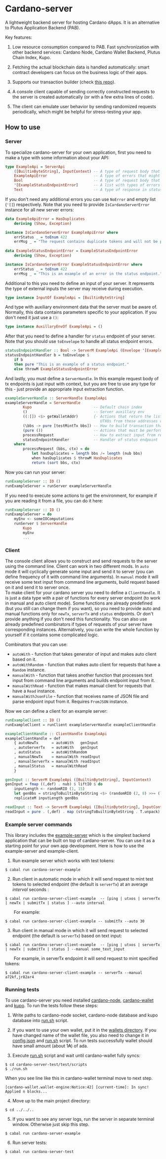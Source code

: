 # Cardano-server

A lightweight backend server for hosting Cardano dApps. It is an alternative to Plutus Application Backend (PAB).

Key features:

1. Low resource consumption compared to PAB. Fast synchronization with other backend services: Cardano Node, Cardano Wallet Backend, Plutus Chain Index, Kupo.

2. Fetching the actual blockchain data is handled automatically: smart contract developers can focus on the business logic of their apps.

3. Supports our transaction builder (check [this repo](https://github.com/encryptedcoins/plutus-apps-extra)).

4. A console client capable of sending correctly constructed requests to the server is created automatically (or with a few extra lines of code).

5. The client can emulate user behavior by sending randomized requests periodically, which might be helpful for stress-testing your app.

## How to use

### Server

To specialize cardano-server for your own application, first you need to make a type with some information about your API:

```haskell
type ExampleApi = ServerApi 
    ([BuiltinByteString], InputContext) -- A type of request body that we expect to receive in ServerTx and NewTx endpoints
    ExampleApiError                     -- A type of errors that might be thrown while processing user requests to these endpoints
    Bool                                -- A type of request body that we expect to receive in status enpoint
    '[ExampleStatusEndpointError]       -- A list with types of errors that might be thrown in status endpoint
    Text                                -- A type of response in status endpoint
```

If you don't need any additional errors you can use `NoError` and empty list (`'[]`) respectively.
Note that you need to provide `IsCardanoServerError` instance for all new server errors:

```haskell
data ExampleApiError = HasDuplicates
    deriving (Show, Exception)

instance IsCardanoServerError ExampleApiError where
    errStatus _ = toEnum 422
    errMsg _ = "The request contains duplicate tokens and will not be processed."
    
data ExampleStatusEndpointError = ExampleStatusEndpointError
    deriving (Show, Exception)

instance IsCardanoServerError ExampleStatusEndpointError where
    errStatus _ = toEnum 422
    errMsg _ = "This is an example of an error in the status endpoint."
```

Additional to this you need to define an input of your server. It represents the type of external inputs the server may receive during execution.

```haskell
type instance InputOf ExampleApi = [BuiltinByteString]
```

And type with auxiliary environment data that the server must be aware of. Normally, this data contains parameters specific to your application. If you don't need it just use a `()`:

```haskell
type instance AuxillaryEnvOf ExampleApi = ()
```

After that you need to define a handler for `status` endpoint of your server. Note that you should use `toEnvelope` to handle all status endpoint errors.

```haskell
statusEndpointHandler :: Bool -> ServerM ExampleApi (Envelope '[ExampleStatusEndpointError] Text)
statusEndpointHandler b = toEnvelope $ 
    if b 
    then pure "This is an example of a status endpoint." 
    else throwM ExampleStatusEndpointError
```

And lastly, you must define a `ServerHandle`.
In this example request body of tx endpoints is just input with context, but you are free to use any type for this - just provide an appropriate input extraction function.

```haskell    
exampleServerHandle :: ServerHandle ExampleApi
exampleServerHandle = ServerHandle
        Kupo                            -- Default chain index
        ()                              -- Server auxillary env
        ((:[]) <$> getWalletAddr)       {- Actions that return the list of currently tracked Cardano network addresses. 
                                           UTXOs from these addresses can be used for constructing transactions. -}
        (\bbs -> pure [testMintTx bbs]) -- How to build transaction that will handle server input
        (pure ())                       -- Actions that must be performed on repeat whenever the server is idle
        processRequest                  -- How to extract input from request in tx endpoints
        statusEndpointHandler           -- Handler of status endpoint
    where
        processRequest (bbs, ctx) = do
            let hasDuplicates = length bbs /= length (nub bbs)
            when hasDuplicates $ throwM HasDuplicates
            return (sort bbs, ctx)
```

Now you can run your server:

```haskell
runExampleServer :: IO ()
runExampleServer = runServer exampleServerHandle
```

If you need to execute some actions to get the environment, for example if you are reading it from a file, you can do it here:

```haskell
runExampleServer :: IO ()
runExampleServer = do
    myEnv <- someIOComputations
    runServer $ ServerHandle
        Kupo
        myEnv
        ...
```

### Client

The console client allows you to construct and send requests to the server using the command line. Client can work in two different mods. In `auto` mode it will cyclically generate some input and send it to server (you can define frequency of it with command line arguments). In `manual` mode it will receive some text input from command line arguments, build request based on it and send it to server once.</br>
To make client for your cardano server you need to define a `ClientHandle`. It is just a data type with a pair of functions for every server endpoint (to work in manual and auto client mode). Some functions are already predefined (but you still can change them if you want), so you need to provide auto and manual functions only for `newTx`, `serverTx` and `status` endpoints. Or don't provide anything if you don't need this functionality. You can also use already predefined combinators if types of requests of your server have corresponding instances. Alternatively, you can write the whole function by yourself if it contains some complicated logic.

Combinators that you can use:
- `autoWith` - function that takes generator of input and makes auto client based on it.
- `autoWithRandom` - function that makes auto client for requests that have a `Random` instance.
- `manualWith` - function that takes another function that processes text input from command line arguments and builds endpoint input from it.
- `manualWithRead` - function that makes manual client for requests that have a `Read` instance.
- `manualWithJsonFile` - function that receives name of JSON file and parse endpoint input from it. Requires `FromJSON` instance.

Now we can define a client for an example server:

```haskell
runExampleClient :: IO ()
runExampleClient = runClient exampleServerHandle exampleClientHandle

exampleClientHandle :: ClientHandle ExampleApi
exampleClientHandle = def
    { autoNewTx      = autoWith   genInput
    , autoServerTx   = autoWith   genInput
    , autoStatus     = autoWithRandom   
    , manualNewTx    = manualWith readInput
    , manualServerTx = manualWith readInput
    , manualStatus   = manualWithRead
    }

genInput :: ServerM ExampleApi ([BuiltinByteString], InputContext)
genInput = fmap ((,def) . nub) $ liftIO $ do
    inputLength <- randomRIO (1, 15)
    let genBbs = stringToBuiltinByteString <$> (randomRIO (2, 8) >>= (`replicateM` randomIO))
    replicateM inputLength genBbs

readInput :: Text -> ServerM ExampleApi ([BuiltinByteString], InputContext)
readInput = pure . (,def) . map (stringToBuiltinByteString . T.unpack) . T.splitOn ","
```

### Example server commands

This library includes the [example-server](https://github.com/encryptedcoins/cardano-server/blob/main/src/Cardano/Server/TestingServer/Main.hs) which is the simplest backend application that can be built on top of cardano-server. You can use it as a starting point for your own app development. Here is how to use the example-server and example-client.

1. Run example server which works with test tokens:</br>
```console
$ cabal run cardano-server-example
```

2. Run client in automatic mode in which it will send request to mint test tokens to selected endpoint (the default is `serverTx`) at an average *interval* seconds :</br>
```console
$ cabal run cardano-server-client-example  -- [ping | utxos | serverTx | newTx | submitTx | status ] --auto interval
```
&emsp;&emsp;For example:
```console
$ cabal run cardano-server-client-example -- submitTx --auto 30
```

3. Run client in manual mode in which it will send request to selected endpoint (the default is `serverTx`) based on text input:</br>
```console
$ cabal run cardano-server-client-example  -- [ping | utxos | serverTx | newTx | submitTx | status ] --manual some_text_input
```
&emsp;&emsp;For example, in serverTx endpoint it will send request to mint specified tokens:
```console
$ cabal run cardano-server-client-example -- serverTx --manual a72kf,jr82ar4
```

### Running tests
To use cardano-server you need installed [cardano-node](https://github.com/input-output-hk/cardano-node), [cardano-wallet](https://github.com/cardano-foundation/cardano-wallet) and [kupo](https://github.com/CardanoSolutions/kupo).
To run the tests follow these steps:

1. Write paths to cardano-node socket, cardano-node database and kupo database into [run.sh](https://github.com/encryptedcoins/cardano-server/blob/v1-rc1/cardano-server-test/test/scripts/run.sh) script.

2. If you want to use your own wallet, put it in the [wallets directory](https://github.com/encryptedcoins/cardano-server/blob/v1-rc1/cardano-server-test/test/configuration/wallets). If you have changed name of the wallet file, you also need to change it in [config.json](https://github.com/encryptedcoins/cardano-server/blob/v1-rc1/cardano-server-test/test/configuration/config.json) and [run.sh](https://github.com/encryptedcoins/cardano-server/blob/v1-rc1/cardano-server-test/test/scripts/run.sh) script. To run tests successfully wallet should have small amount (about 1₳) of ada.

3. Execute [run.sh](https://github.com/encryptedcoins/cardano-server/blob/v1-rc1/cardano-server-test/test/scripts/run.sh) script and wait until cardano-wallet fully syncs:
```console
$ cd cardano-server-test/test/scripts
$ ./run.sh
```
When you see line like this in cardano-wallet terminal move to next step.
```console
[cardano-wallet.wallet-engine:Notice:42] [current-time]: In sync! Applied n blocks...
```


4. Move up to the main project directory:
```console
$ cd ../../..
```

5. If you want to see any server logs, run the server in separate terminal window. Otherwise just skip this step.
```console
$ cabal run cardano-server-example
```

6. Run server tests:
```console
$ cabal run cardano-server-test
```